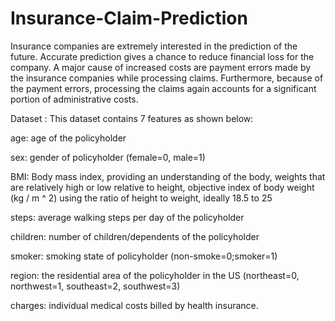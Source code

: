 # Insurance-Claim-Prediction
Insurance companies are extremely interested in the prediction of the future. Accurate prediction gives a chance to reduce financial loss for the company. A major cause of increased costs are payment errors made by the insurance companies while processing claims. Furthermore, because of the payment errors, processing the claims again accounts for a significant portion of administrative costs.

Dataset :
This dataset contains 7 features as shown below:

age: age of the policyholder

sex: gender of policyholder (female=0, male=1)

BMI: Body mass index, providing an understanding of the body, weights that are relatively high or low relative to height, objective index of body weight (kg / m ^ 2) using the ratio of height to weight, ideally 18.5 to 25

steps: average walking steps per day of the policyholder

children: number of children/dependents of the policyholder

smoker: smoking state of policyholder (non-smoke=0;smoker=1)

region: the residential area of the policyholder in the US (northeast=0, northwest=1, southeast=2, southwest=3)

charges: individual medical costs billed by health insurance.
